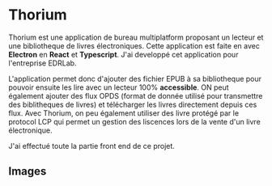 Thorium
===============

Thorium est une application de bureau multiplatform proposant un lecteur et une bibliotheque de livres électroniques. Cette application est faite en avec **<Link to="/skills/electron">Electron</Link>** en **<Link to="/skills/react">React</Link>** et **<Link to="/skills/typescript">Typescript</Link>**. J'ai developpé cet application pour l'entreprise EDRLab.

L'application permet donc d'ajouter des fichier EPUB à sa bibliotheque pour pouvoir ensuite les lire avec un lecteur 100% **<Link to="/skills/accessibility">accessible</Link>**. ON peut également ajouter des flux OPDS (format de donnée utilisé pour transmettre des biblitheques de livres) et télécharger les livres directement depuis ces flux. Avec Thorium, on peu également utiliser des livre protégé par le protocol LCP qui permet un gestion des liscences lors de la vente d'un livre électronique.

J'ai effectué toute la partie front end de ce projet.

Images
------

<GroupImage name="thorium"/>